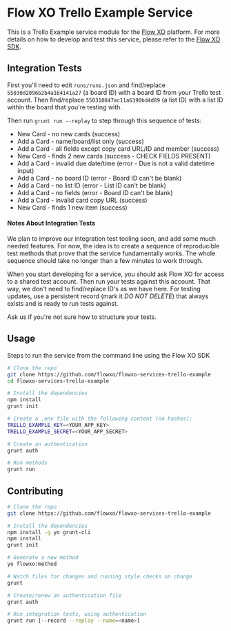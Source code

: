 # Flow XO Trello Example Service

This is a Trello Example service module for the [Flow XO](https://flowxo.com) platform. For more details on how to develop and test this service, please refer to the [Flow XO SDK](http://github.com/flowxo/flowxo-sdk).

## Integration Tests

First you'll need to edit `runs/runs.json` and find/replace `55030d2096b2b4a164141a27` (a board ID) with a board ID from your Trello test account.  Then find/replace `550310847ac11a6390bd4d89` (a list ID) with a list ID within the board that you're testing with.

Then run `grunt run --replay` to step through this sequence of tests:

- New Card - no new cards (success)
- Add a Card - name/board/list only (success)
- Add a Card - all fields except copy card URL/ID and member (success)
- New Card - finds 2 new cards (success - CHECK FIELDS PRESENT)
- Add a Card - invalid due date/time (error - Due is not a valid datetime input)
- Add a Card - no board ID (error - Board ID can't be blank)
- Add a Card - no list ID (error - List ID can't be blank)
- Add a Card - no fields (error - Board ID can't be blank)
- Add a Card - invalid card copy URL (success)
- New Card - finds 1 new item (success)

#### Notes About Integration Tests

We plan to improve our integration test tooling soon, and add some much needed features.  For now, the idea is to create a sequence of reproducible test methods that prove that the service fundamentally works.  The whole sequence should take no longer than a few minutes to work through.

When you start developing for a service, you should ask Flow XO for access to a shared test account.  Then run your tests against this account.  That way, we don't need to find/replace ID's as we have here.  For testing updates, use a persistent record (mark it _DO NOT DELETE_) that always exists and is ready to run tests against.

Ask us if you're not sure how to structure your tests.

## Usage

Steps to run the service from the command line using the Flow XO SDK

``` bash
# Clone the repo
git clone https://github.com/flowxo/flowxo-services-trello-example
cd flowxo-services-trello-example

# Install the dependencies
npm install
grunt init

# Create a .env file with the following content (no hashes):
TRELLO_EXAMPLE_KEY=<YOUR_APP_KEY>
TRELLO_EXAMPLE_SECRET=<YOUR_APP_SECRET>

# Create an authentication
grunt auth

# Run methods
grunt run
```

## Contributing

``` bash
# Clone the repo
git clone https://github.com/flowxo/flowxo-services-trello-example

# Install the dependencies
npm install -g yo grunt-cli
npm install
grunt init

# Generate a new method
yo flowxo:method

# Watch files for changes and running style checks on change
grunt

# Create/renew an authentication file
grunt auth

# Run integration tests, using authentication
grunt run [--record --replay --name=<name>]

```

